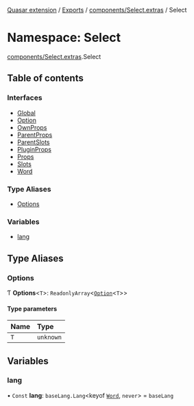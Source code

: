 [Quasar extension](../index.md) / [Exports](../modules.md) / [components/Select.extras](components_Select_extras.md) / Select

# Namespace: Select

[components/Select.extras](components_Select_extras.md).Select

## Table of contents

### Interfaces

- [Global](../interfaces/components_Select_extras.Select.Global.md)
- [Option](../interfaces/components_Select_extras.Select.Option.md)
- [OwnProps](../interfaces/components_Select_extras.Select.OwnProps.md)
- [ParentProps](../interfaces/components_Select_extras.Select.ParentProps.md)
- [ParentSlots](../interfaces/components_Select_extras.Select.ParentSlots.md)
- [PluginProps](../interfaces/components_Select_extras.Select.PluginProps.md)
- [Props](../interfaces/components_Select_extras.Select.Props.md)
- [Slots](../interfaces/components_Select_extras.Select.Slots.md)
- [Word](../interfaces/components_Select_extras.Select.Word.md)

### Type Aliases

- [Options](components_Select_extras.Select.md#options)

### Variables

- [lang](components_Select_extras.Select.md#lang)

## Type Aliases

### Options

Ƭ **Options**<`T`\>: `ReadonlyArray`<[`Option`](../interfaces/components_Select_extras.Select.Option.md)<`T`\>\>

#### Type parameters

| Name | Type |
| :------ | :------ |
| `T` | `unknown` |

## Variables

### lang

• `Const` **lang**: `baseLang.Lang`<keyof [`Word`](../interfaces/components_Select_extras.Select.Word.md), `never`\> = `baseLang`
